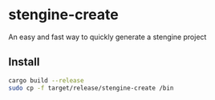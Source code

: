 # stengine-create

An easy and fast way to quickly generate a stengine project

## Install

```bash
cargo build --release
sudo cp -f target/release/stengine-create /bin
```
